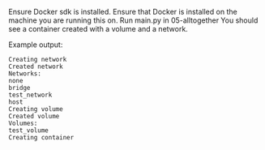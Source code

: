Ensure Docker sdk is installed.
Ensure that Docker is installed on the machine you are running this on.
Run main.py in 05-alltogether
You should see a container created with a volume and a network.

Example output:

    Creating network
    Created network
    Networks:
    none
    bridge
    test_network
    host
    Creating volume
    Created volume
    Volumes:
    test_volume
    Creating container

    
